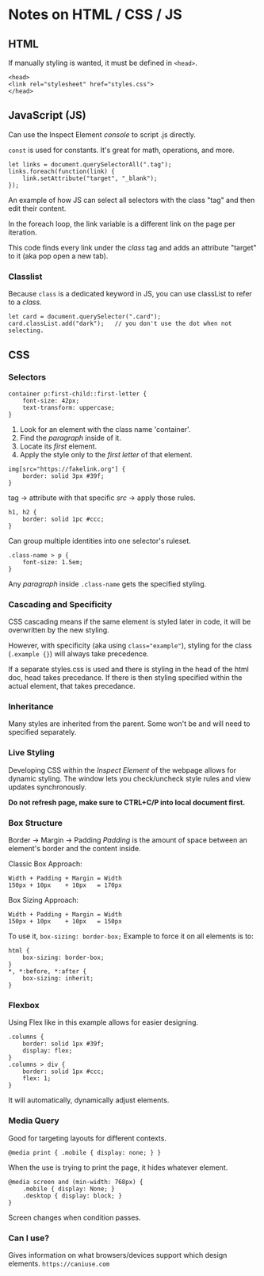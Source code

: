 # Notes on HTML / CSS / JS

## HTML

If manually styling is wanted, it must be defined in ```<head>```.
```
<head>
<link rel="stylesheet" href="styles.css">
</head>
```

## JavaScript (JS)

Can use the Inspect Element _console_ to script .js directly.

```const``` is used for constants. It's great for math, operations, and more.

```
let links = document.querySelectorAll(".tag");
links.foreach(function(link) {
    link.setAttribute("target", "_blank");
});
```
An example of how JS can select all selectors with the class "tag" and then edit their content.

In the foreach loop, the link variable is a different link on the page per iteration.

This code finds every link under the _class_ tag and adds an attribute "target" to it (aka pop open a new tab).

### Classlist

Because ```class``` is a dedicated keyword in JS, you can use classList to refer to a _class_. 
```
let card = document.querySelector(".card");
card.classList.add("dark");   // you don't use the dot when not selecting.
```


## CSS

### Selectors

```
container p:first-child::first-letter {
    font-size: 42px;
    text-transform: uppercase;
}
```
1. Look for an element with the class name 'container'.
2. Find the _paragraph_ inside of it.
3. Locate its _first_ element.
4. Apply the style only to the _first letter_ of that element.

```
img[src="https://fakelink.org"] {
    border: solid 3px #39f;
}
```
tag -> attribute with that specific _src_ -> apply those rules.

```
h1, h2 {
    border: solid 1pc #ccc;
}
```
Can group multiple identities into one selector's ruleset.
```
.class-name > p {
    font-size: 1.5em;
}
```
Any _paragraph_ inside ```.class-name``` gets the specified styling.

### Cascading and Specificity

CSS cascading means if the same element is styled later in code, it will be overwritten by the new styling.

However, with specificity (aka using ```class="example"```), styling for the class (```.example {}```) will always take precedence.

If a separate styles.css is used and there is styling in the head of the html doc, head takes precedance.
If there is then styling specified within the actual element, that takes precedance.

### Inheritance

Many styles are inherited from the parent. Some won't be and will need to specified separately.

### Live Styling

Developing CSS within the _Inspect Element_ of the webpage allows for dynamic styling. The window lets you check/uncheck style rules and view updates synchronously.

**Do not refresh page, make sure to CTRL+C/P into local document first.**

### Box Structure
Border -> Margin -> Padding 
_Padding_ is the amount of space between an element's border and the content inside.

Classic Box Approach:
```
Width + Padding + Margin = Width
150px + 10px    + 10px   = 170px
```
Box Sizing Approach:
```
Width + Padding + Margin = Width
150px + 10px    + 10px   = 150px
```
To use it, ```box-sizing: border-box;```
Example to force it on all elements is to:
```
html {
    box-sizing: border-box;
}
*, *:before, *:after {
    box-sizing: inherit;
}
```
### Flexbox
Using Flex like in this example allows for easier designing.
```
.columns {
    border: solid 1px #39f;
    display: flex;
}
.columns > div {
    border: solid 1px #ccc;
    flex: 1;
}
```
It will automatically, dynamically adjust elements. 
### Media Query
Good for targeting layouts for different contexts.
```
@media print { .mobile { display: none; } }
```
When the use is trying to print the page, it hides whatever element. 
```
@media screen and (min-width: 768px) {
    .mobile { display: None; }
    .desktop { display: block; }
}
```
Screen changes when condition passes.
### Can I use?
Gives information on what browsers/devices support which design elements.
```https://caniuse.com```
